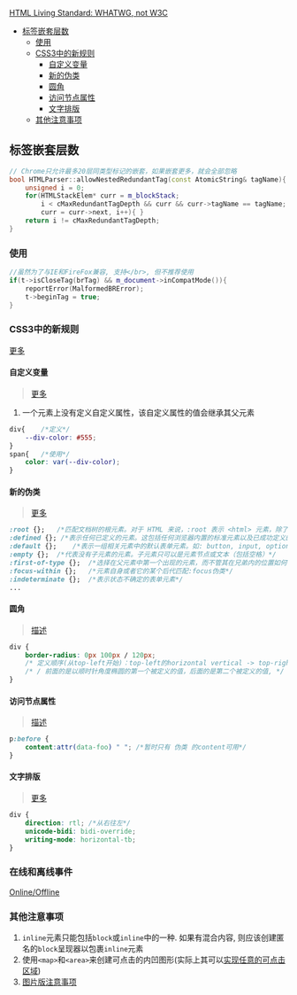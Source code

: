 <!-- TOC -->

[HTML Living Standard: WHATWG, not W3C](https://whatwg-cn.github.io/html/#introduction)

- [标签嵌套层数](#标签嵌套层数)
  - [使用<br/>](#使用br)
  - [CSS3中的新规则](#css3中的新规则)
    - [自定义变量](#自定义变量)
    - [新的伪类](#新的伪类)
    - [圆角](#圆角)
    - [访问节点属性](#访问节点属性)
    - [文字排版](#文字排版)
  - [其他注意事项](#其他注意事项)

<!-- /TOC -->
## 标签嵌套层数
```c++
// Chrome只允许最多20层同类型标记的嵌套，如果嵌套更多，就会全部忽略
bool HTMLParser::allowNestedRedundantTag(const AtomicString& tagName){
    unsigned i = 0;
    for(HTMLStackElem* curr = m_blockStack;
        i < cMaxRedundantTagDepth && curr && curr->tagName == tagName;
        curr = curr->next, i++){ }
    return i != cMaxRedundantTagDepth;
}
```

### 使用<br/>
```c++
//虽然为了与IE和FireFox兼容, 支持</br>, 但不推荐使用
if(t->isCloseTag(brTag) && m_document->inCompatMode()){
    reportError(MalformedBRError);
    t->beginTag = true;
}
```
### CSS3中的新规则
[更多](https://developer.mozilla.org/zh-CN/docs/Web/CSS/Reference)

#### 自定义变量
> [更多](https://developer.mozilla.org/zh-CN/docs/Web/CSS/Using_CSS_custom_properties)

1. 一个元素上没有定义自定义属性，该自定义属性的值会继承其父元素

```css
div{    /*定义*/
    --div-color: #555;
}
span{   /*使用*/
    color: var(--div-color);
}
```

#### 新的伪类
> [更多](https://developer.mozilla.org/zh-CN/docs/Web/CSS/CSS_Selectors)

```css
:root {};   /*匹配文档树的根元素。对于 HTML 来说，:root 表示 <html> 元素，除了优先级更高之外，与 html 选择器相同*/
:defined {}; /*表示任何已定义的元素。这包括任何浏览器内置的标准元素以及已成功定义的自定义元素 (例如通过 CustomElementRegistry.define() 方法)*/
:default {};    /*表示一组相关元素中的默认表单元素。如: button, input, option*/
:empty {};  /*代表没有子元素的元素。子元素只可以是元素节点或文本（包括空格）*/
:first-of-type {};  /*选择在父元素中第一个出现的元素，而不管其在兄弟内的位置如何*/
:focus-within {};   /*元素自身或者它的某个后代匹配:focus伪类*/
:indeterminate {};  /*表示状态不确定的表单元素*/
...
```

#### 圆角
> [描述](https://developer.mozilla.org/zh-CN/docs/Web/CSS/border-radius)

```css
div {
    border-radius: 0px 100px / 120px;
    /* 定义顺序(从top-left开始)：top-left的horizontal vertical -> top-right的vertical horizontal vertical以此类推
    /* / 前面的是以顺时针角度椭圆的第一个被定义的值，后面的是第二个被定义的值, */
}
```

#### 访问节点属性
> [描述](https://developer.mozilla.org/zh-CN/docs/Web/CSS/attr)

```css
p:before {
    content:attr(data-foo) " "; /*暂时只有 伪类 的content可用*/
}
```

#### 文字排版
> [更多](https://developer.mozilla.org/zh-CN/docs/Web/CSS/writing-mode)
```css
div {
    direction: rtl; /*从右往左*/
    unicode-bidi: bidi-override;
    writing-mode: horizontal-tb;
}
```

### 在线和离线事件
[Online/Offline](https://developer.mozilla.org/zh-CN/docs/Web/API/NavigatorOnLine/Online_and_offline_events)

### 其他注意事项
1. `inline`元素只能包括`block`或`inline`中的一种. 如果有混合内容, 则应该创建匿名的`block`呈现器以包裹`inline`元素
2. 使用`<map>`和`<area>`来创建可点击的内凹图形(实际上其可以[实现任意的可点击区域](https://developer.mozilla.org/zh-CN/docs/Web/HTML/Element/map))
3. [图片版注意事项](./其他注意事项图片版.md)
